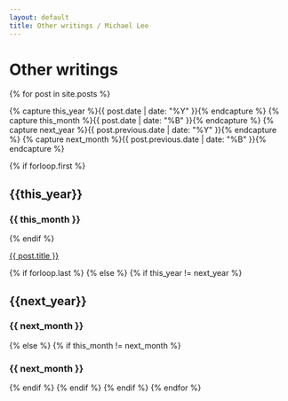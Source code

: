 ```yaml
---
layout: default
title: Other writings / Michael Lee
---
```


# Other writings

{% for post in site.posts  %}
  
  {% capture this_year %}{{ post.date | date: "%Y" }}{% endcapture %}
  {% capture this_month %}{{ post.date | date: "%B" }}{% endcapture %}
  {% capture next_year %}{{ post.previous.date | date: "%Y" }}{% endcapture %}
  {% capture next_month %}{{ post.previous.date | date: "%B" }}{% endcapture %}

  {% if forloop.first %}
  <h2>{{this_year}}</h2>
  <h3>{{ this_month }}</h3>
  {% endif %}

  <a href="{{ post.url }}">{{ post.title }}</a>

  {% if forloop.last %}
    {% else %}
      {% if this_year != next_year %}
  <h2>{{next_year}}</h2>
  <h3>{{ next_month }}</h3>
    {% else %}    
      {% if this_month != next_month %}
  <h3>{{ next_month }}</h3>
      {% endif %}
    {% endif %}
  {% endif %}
{% endfor %}
